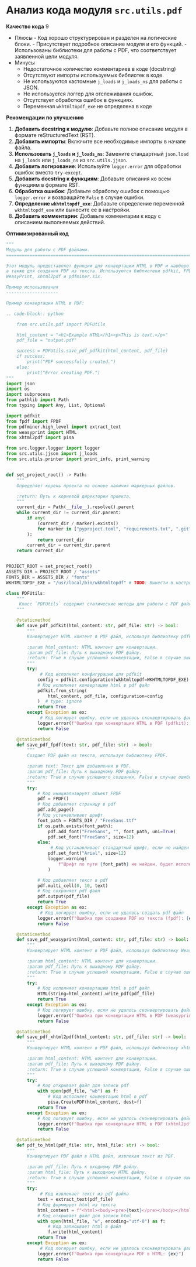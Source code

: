 # Анализ кода модуля `src.utils.pdf`

**Качество кода**
    9
 -  Плюсы
        - Код хорошо структурирован и разделен на логические блоки.
        - Присутствует подробное описание модуля и его функций.
        - Использованы библиотеки для работы с PDF, что соответствует заявленной цели модуля.
 -  Минусы
    - Недостаточное количество комментариев в коде (docstring)
    - Отсутствуют импорты используемых библиотек в коде.
    - Не используются кастомные `j_loads` и `j_loads_ns` для работы с JSON.
    - Не используется логгер для отслеживания ошибок.
    - Отсутствует обработка ошибок в функциях.
    - Переменная `wkhtmltopdf_exe` не определена в коде

**Рекомендации по улучшению**

1.  **Добавить docstring к модулю**: Добавьте полное описание модуля в формате reStructuredText (RST).
2.  **Добавить импорты**: Включите все необходимые импорты в начале файла.
3.  **Использовать `j_loads` и `j_loads_ns`**: Замените стандартный `json.load` на `j_loads` или `j_loads_ns` из `src.utils.jjson`.
4.  **Добавить логирование**: Используйте `logger.error` для обработки ошибок вместо `try-except`.
5.  **Добавить docstring к функциям**:  Добавьте описания ко всем функциям в формате RST.
6.  **Обработка ошибок**: Добавьте обработку ошибок с помощью `logger.error` и возвращайте `False` в случае ошибки.
7. **Определение `wkhtmltopdf_exe`**: Добавьте определение переменной `wkhtmltopdf_exe` или вынесите ее в настройки.
8. **Добавить комментарии**: Добавьте комментарии к коду с описанием выполняемых действий.

**Оптимизированный код**

```python
"""
Модуль для работы с PDF файлами.
=========================================================================================

Этот модуль предоставляет функции для конвертации HTML в PDF и наоборот,
а также для создания PDF из текста. Используются библиотеки pdfkit, FPDF,
WeasyPrint, xhtml2pdf и pdfminer.six.

Пример использования
--------------------

Пример конвертации HTML в PDF:

.. code-block:: python

    from src.utils.pdf import PDFUtils

    html_content = "<h1>Example HTML</h1><p>This is text.</p>"
    pdf_file = "output.pdf"

    success = PDFUtils.save_pdf_pdfkit(html_content, pdf_file)
    if success:
        print("PDF successfully created.")
    else:
        print("Error creating PDF.")
"""
import json
import os
import subprocess
from pathlib import Path
from typing import Any, List, Optional

import pdfkit
from fpdf import FPDF
from pdfminer.high_level import extract_text
from weasyprint import HTML
from xhtml2pdf import pisa

from src.logger.logger import logger
from src.utils.jjson import j_loads
from src.utils.printer import print_info, print_warning


def set_project_root() -> Path:
    """
    Определяет корень проекта на основе наличия маркерных файлов.

    :return: Путь к корневой директории проекта.
    """
    current_dir = Path(__file__).resolve().parent
    while current_dir != current_dir.parent:
        if any(
            (current_dir / marker).exists()
            for marker in ["pyproject.toml", "requirements.txt", ".git"]
        ):
            return current_dir
        current_dir = current_dir.parent
    return current_dir


PROJECT_ROOT = set_project_root()
ASSETS_DIR = PROJECT_ROOT / "assets"
FONTS_DIR = ASSETS_DIR / "fonts"
WKHTMLTOPDF_EXE = "/usr/local/bin/wkhtmltopdf" # TODO: Вынести в настройки

class PDFUtils:
    """
     Класс `PDFUtils` содержит статические методы для работы с PDF файлами.
    """

    @staticmethod
    def save_pdf_pdfkit(html_content: str, pdf_file: str) -> bool:
        """
        Конвертирует HTML контент в PDF файл, используя библиотеку pdfkit.

        :param html_content: HTML контент для конвертации.
        :param pdf_file: Путь к выходному PDF файлу.
        :return: True в случае успешной конвертации, False в случае ошибки.
        """
        try:
             # Код исполняет конфигурацию для pdfkit
            config = pdfkit.configuration(wkhtmltopdf=WKHTMLTOPDF_EXE)
            # Код исполняет конвертацию html в pdf файл
            pdfkit.from_string(
                html_content, pdf_file, configuration=config
            )  # type: ignore
            return True
        except Exception as ex:
             # Код логирует ошибку, если не удалось сконвертировать файл
            logger.error(f"Ошибка при конвертации HTML в PDF (pdfkit): {ex}")
            return False

    @staticmethod
    def save_pdf_fpdf(text: str, pdf_file: str) -> bool:
        """
        Создает PDF файл из текста, используя библиотеку FPDF.

        :param text: Текст для добавления в PDF.
        :param pdf_file: Путь к выходному PDF файлу.
        :return: True в случае успешного создания, False в случае ошибки.
        """
        try:
            # Код инициализирует объект FPDF
            pdf = FPDF()
            # Код добавляет страницу в pdf
            pdf.add_page()
            # Код устанавливает шрифт
            font_path = FONTS_DIR / "FreeSans.ttf"
            if os.path.exists(font_path):
                pdf.add_font("FreeSans", "", font_path, uni=True)
                pdf.set_font("FreeSans", size=12)
            else:
                 # Код устанавливает стандартный шрифт, если не найден кастомный
                pdf.set_font("Arial", size=12)
                logger.warning(
                    f"Шрифт по пути {font_path} не найден, будет использован стандартный шрифт"
                )

            # Код добавляет текст в pdf
            pdf.multi_cell(0, 10, text)
            # Код сохраняет pdf файл
            pdf.output(pdf_file)
            return True
        except Exception as ex:
             # Код логирует ошибку, если не удалось создать pdf файл
            logger.error(f"Ошибка при создании PDF из текста (fpdf): {ex}")
            return False

    @staticmethod
    def save_pdf_weasyprint(html_content: str, pdf_file: str) -> bool:
        """
        Конвертирует HTML контент в PDF файл, используя библиотеку WeasyPrint.

        :param html_content: HTML контент для конвертации.
        :param pdf_file: Путь к выходному PDF файлу.
        :return: True в случае успешной конвертации, False в случае ошибки.
        """
        try:
            # Код исполняет конвертацию html в pdf файл
            HTML(string=html_content).write_pdf(pdf_file)
            return True
        except Exception as ex:
            # Код логирует ошибку, если не удалось сконвертировать файл
            logger.error(f"Ошибка при конвертации HTML в PDF (weasyprint): {ex}")
            return False

    @staticmethod
    def save_pdf_xhtml2pdf(html_content: str, pdf_file: str) -> bool:
        """
        Конвертирует HTML контент в PDF файл, используя библиотеку xhtml2pdf.

        :param html_content: HTML контент для конвертации.
        :param pdf_file: Путь к выходному PDF файлу.
        :return: True в случае успешной конвертации, False в случае ошибки.
        """
        try:
            # Код открывает файл для записи pdf
            with open(pdf_file, "wb") as f:
                # Код исполняет конвертацию html в pdf
                pisa.CreatePDF(html_content, dest=f)
            return True
        except Exception as ex:
            # Код логирует ошибку, если не удалось сконвертировать файл
            logger.error(f"Ошибка при конвертации HTML в PDF (xhtml2pdf): {ex}")
            return False

    @staticmethod
    def pdf_to_html(pdf_file: str, html_file: str) -> bool:
        """
        Конвертирует PDF файл в HTML файл, извлекая текст из PDF.

        :param pdf_file: Путь к входному PDF файлу.
        :param html_file: Путь к выходному HTML файлу.
        :return: True в случае успешной конвертации, False в случае ошибки.
        """
        try:
             # Код извлекает текст из pdf файла
            text = extract_text(pdf_file)
            # Код формирует html из текста
            html_content = f"<html><body><pre>{text}</pre></body></html>"
            # Код открывает файл для записи html
            with open(html_file, "w", encoding="utf-8") as f:
                # Код записывает html в файл
                f.write(html_content)
            return True
        except Exception as ex:
             # Код логирует ошибку, если не удалось сконвертировать файл
            logger.error(f"Ошибка при конвертации PDF в HTML: {ex}")
            return False